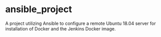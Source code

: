 # ansible_project
A project utilizing Ansible to configure a remote Ubuntu 18.04 server for installation of Docker and the Jenkins Docker image.

